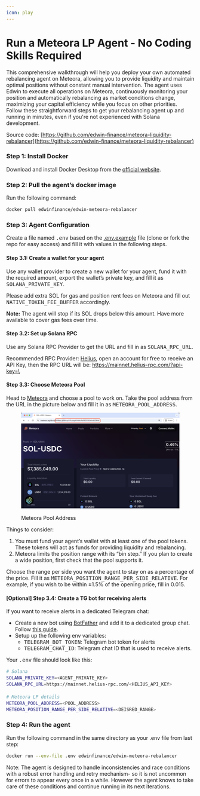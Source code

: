 ```yaml
---
icon: play
---
```


# Run a Meteora LP Agent - No Coding Skills Required

This comprehensive walkthrough will help you deploy your own automated rebalancing agent on Meteora, allowing you to provide liquidity and maintain optimal positions without constant manual intervention. The agent uses Edwin to execute all operations on Meteora, continuously monitoring your position and automatically rebalancing as market conditions change, maximizing your capital efficiency while you focus on other priorities. Follow these straightforward steps to get your rebalancing agent up and running in minutes, even if you're not experienced with Solana development.

Source code: [https://github.com/edwin-finance/meteora-liquidity-rebalancer](https://github.com/edwin-finance/meteora-liquidity-rebalancer)

### Step 1: Install Docker

Download and install Docker Desktop from the [official website](https://www.docker.com/get-started/).

### Step 2: Pull the agent’s docker image

Run the following command:

```bash
docker pull edwinfinance/edwin-meteora-rebalancer
```

### Step 3: Agent Configuration

Create a file named <kbd>.env</kbd> based on the [.env.example](https://github.com/edwin-finance/edwin/blob/main/.env.example) file (clone or fork the repo for easy access) and fill it with values in the following steps.

#### Step 3.1: Create a wallet for your agent

Use any wallet provider to create a new wallet for your agent, fund it with the required amount, export the wallet’s private key, and fill it as <kbd>SOLANA\_PRIVATE\_KEY</kbd>.

Please add extra SOL for gas and position rent fees on Meteora and fill out <kbd>NATIVE\_TOKEN\_FEE\_BUFFER</kbd> accordingly.

**Note:** The agent will stop if its SOL drops below this amount. Have more available to cover gas fees over time.

#### Step 3.2: Set up Solana RPC

Use any Solana RPC Provider to get the URL and fill in as <kbd>SOLANA\_RPC\_URL</kbd>.

Recommended RPC Provider: [Helius](https://www.helius.dev/), open an account for free to receive an API Key, then the RPC URL will be: [https://mainnet.helius-rpc.com/?api-key=\<your-api-key>](https://mainnet.helius-rpc.com/?api-key=%3Cyour-api-key%3E)

#### Step 3.3: Choose Meteora Pool

Head to [Meteora](https://meteora.ag/pools) and choose a pool to work on. Take the pool address from the URL in the picture below and fill it in as <kbd>METEORA\_POOL\_ADDRESS</kbd>.

<figure><img src="../.gitbook/assets/meteora-pool-address.png" alt=""><figcaption><p>Meteora Pool Address</p></figcaption></figure>

Things to consider:

1. You must fund your agent’s wallet with at least one of the pool tokens. These tokens will act as funds for providing liquidity and rebalancing.
2. Meteora limits the position range with its “bin step.” If you plan to create a wide position, first check that the pool supports it.

Choose the range per side you want the agent to stay on as a percentage of the price. Fill it as <kbd>METEORA\_POSITION\_RANGE\_PER\_SIDE\_RELATIVE</kbd>. For example, if you wish to be within ±1.5% of the opening price, fill in 0.015.

#### \[Optional] Step 3.4: Create a TG bot for receiving alerts

If you want to receive alerts in a dedicated Telegram chat:

* Create a new bot using [BotFather](https://t.me/BotFather) and add it to a dedicated group chat. Follow [this guide](https://gist.github.com/nafiesl/4ad622f344cd1dc3bb1ecbe468ff9f8a).
* Setup up the following env variables:
  * <kbd>TELEGRAM\_BOT\_TOKEN</kbd>: Telegram bot token for alerts
  * <kbd>TELEGRAM\_CHAT\_ID</kbd>: Telegram chat ID that is used to receive alerts.

Your <kbd>.env</kbd> file should look like this:

```bash
# Solana
SOLANA_PRIVATE_KEY=<AGENT_PRIVATE_KEY>
SOLANA_RPC_URL=https://mainnet.helius-rpc.com/<HELIUS_API_KEY>

# Meteora LP details
METEORA_POOL_ADDRESS=<POOL_ADDRESS>
METEORA_POSITION_RANGE_PER_SIDE_RELATIVE=<DEISRED_RANGE>
```

### Step 4: Run the agent

Run the following command in the same directory as your .env file from last step:

```bash
docker run --env-file .env edwinfinance/edwin-meteora-rebalancer
```

Note: The agent is designed to handle inconsistencies and race conditions with a robust error handling and retry mechanism- so it is not uncommon for errors to appear every once in a while. However the agent knows to take care of these conditions and continue running in its next iterations.
